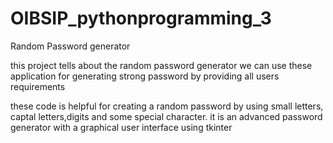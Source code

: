 # OIBSIP_pythonprogramming_3

Random Password generator

this project tells about the random password generator we can use these application for generating strong password by providing all users requirements

these code is helpful for creating a random password by using small letters, captal letters,digits and some special character. it is an advanced password generator with a graphical user interface using tkinter
